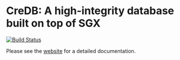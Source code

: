 # CreDB: A high-integrity database built on top of SGX

[![Build Status](https://travis-ci.org/kaimast/credb.svg?branch=master)](https://travis-ci.org/kaimast/credb)

Please see the [website](https://credb.systems) for a detailed documentation.
